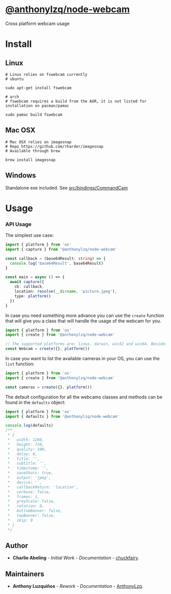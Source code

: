 # [@anthonylzq/node-webcam](https://github.com/AnthonyLzq/node-webcam)

Cross platform webcam usage

# Install

## Linux

```
# Linux relies on fswebcam currently
# ubuntu

sudo apt-get install fswebcam

# arch
# fswebcam requires a build from the AUR, it is not listed for installation on pacman/pamac

sudo pamac build fswebcam
```

## Mac OSX

```
# Mac OSX relies on imagesnap
# Repo https://github.com/rharder/imagesnap
# Available through brew

brew install imagesnap
```

## Windows

Standalone exe included. See [src/bindings/CommandCam](https://github.com/chuckfairy/node-webcam/tree/master/src/bindings/CommandCam)


# Usage

### API Usage

The simplest use case:

```ts
import { platform } from 'os'
import { capture } from '@anthonylzq/node-webcam'

const callback = (base64Result: string) => {
  console.log('base64Result', base64Result)
}

const main = async () => {
  await capture({
    cb: callback,
    location: resolve(__dirname, 'picture.jpeg'),
    type: platform()
  })
}
```

In case you need something more advance you can use the `create` function that will give you a class that will handle the usage of the webcam for you.

```ts
import { platform } from 'os'
import { create } from '@anthonylzq/node-webcam'

// The supported platforms are: linux, darwin, win32 and win64. Besides you can use 'fswebcam' as second parameter instead of "platform()"
const Webcam = create({}, platform())
```

In case you want to list the available cameras in your OS, you can use the `list` function:

```ts
import { platform } from 'os'
import { create } from '@anthonylzq/node-webcam'

const cameras = create({}, platform())
```

The default configuration for all the webcams classes and methods can be found in the `defaults` object:

```ts
import { platform } from 'os'
import { defaults } from '@anthonylzq/node-webcam'

console.log(defaults)
/**
 * {
 *   width: 1280,
 *   height: 720,
 *   quality: 100,
 *   delay: 0,
 *   title: '',
 *   subtitle: '',
 *   timestamp: '',
 *   saveShots: true,
 *   output: 'jpeg',
 *   device: '',
 *   callbackReturn: 'location',
 *   verbose: false,
 *   frames: 1,
 *   greyScale: false,
 *   rotation: 0,
 *   bottomBanner: false,
 *   topBanner: false,
 *   skip: 0
 * }
 */
```

## Author

- **Charlie Abeling** - _Initial Work_ - _Documentation_ - [chuckfairy](https://github.com/chuckfairy).

## Maintainers

- **Anthony Luzquiños** - _Rework_ - _Documentation_ - [AnthonyLzq](https://github.com/AnthonyLzq).

<!-- ## Contributors

- **Andree Anchi** - _Bug reports_ - [andreewaD](https://github.com/andreewD). -->